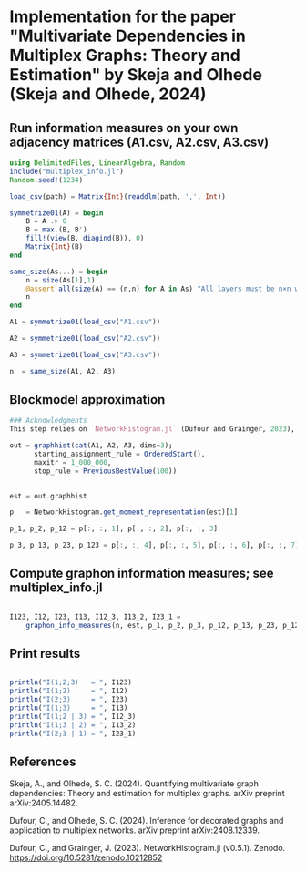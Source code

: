 # Implementation for the paper "Multivariate Dependencies in Multiplex Graphs: Theory and Estimation" by Skeja and Olhede (Skeja and Olhede, 2024)

## Run information measures on your own adjacency matrices (A1.csv, A2.csv, A3.csv)
```julia
using DelimitedFiles, LinearAlgebra, Random
include("multiplex_info.jl")       
Random.seed!(1234)                

load_csv(path) = Matrix{Int}(readdlm(path, ',', Int))

symmetrize01(A) = begin
    B = A .> 0                      
    B = max.(B, B')                  
    fill!(view(B, diagind(B)), 0)    
    Matrix{Int}(B)                  
end

same_size(As...) = begin
    n = size(As[1],1)
    @assert all(size(A) == (n,n) for A in As) "All layers must be n×n with the same n"
    n
end

A1 = symmetrize01(load_csv("A1.csv"))

A2 = symmetrize01(load_csv("A2.csv"))

A3 = symmetrize01(load_csv("A3.csv"))

n  = same_size(A1, A2, A3)
```
## Blockmodel approximation 
```julia
### Acknowledgments
This step relies on `NetworkHistogram.jl` (Dufour and Grainger, 2023), using the implementation of Dufour and Olhede (2024).

out = graphhist(cat(A1, A2, A3, dims=3);
      starting_assignment_rule = OrderedStart(),
      maxitr = 1_000_000,
      stop_rule = PreviousBestValue(100))

    
est = out.graphhist

p   = NetworkHistogram.get_moment_representation(est)[1]

p_1, p_2, p_12 = p[:, :, 1], p[:, :, 2], p[:, :, 3]

p_3, p_13, p_23, p_123 = p[:, :, 4], p[:, :, 5], p[:, :, 6], p[:, :, 7]
```

## Compute graphon information measures; see multiplex_info.jl

```julia

I123, I12, I23, I13, I12_3, I13_2, I23_1 =
    graphon_info_measures(n, est, p_1, p_2, p_3, p_12, p_13, p_23, p_123)
```
## Print results

```julia

println("I(1;2;3)   = ", I123)
println("I(1;2)     = ", I12)
println("I(2;3)     = ", I23)
println("I(1;3)     = ", I13)
println("I(1;2 | 3) = ", I12_3)
println("I(1;3 | 2) = ", I13_2)
println("I(2;3 | 1) = ", I23_1)
```

## References
 Skeja, A., and Olhede, S. C. (2024). Quantifying multivariate graph dependencies: Theory and estimation for multiplex graphs. arXiv preprint arXiv:2405.14482.
 
 Dufour, C., and Olhede, S. C. (2024). Inference for decorated graphs and application to multiplex networks. arXiv preprint arXiv:2408.12339.
 
 Dufour, C., and Grainger, J. (2023). NetworkHistogram.jl (v0.5.1). Zenodo. https://doi.org/10.5281/zenodo.10212852
